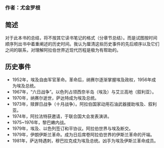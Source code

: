 
### 作者：尤金罗根

## 简述

对于此本书的总结，将不按其它读书笔记的格式（分章节总结）。而是试图按时间顺序列出书中着重阐述的历史时间。我认为厘清这些历史事件的先后顺序以及它们之间的联系，对理解阿拉伯世界近现代历程是极为有帮助的。

## 历史事件

* 1952年，埃及自由军官革命。革命后，纳赛尔逐渐掌握埃及政权，1956年成为埃及总统。
* 1967年，“六日战争”。以色列占领西奈半岛（埃及）与艾兰高地（叙利亚）。
* 1970年，纳赛尔逝世，萨达特成为埃及总统。
* 1973年，赎罪日战争（十月战争）。阿拉伯国家动用石油武器援助埃及、叙利亚。
* 1974年，阿拉法特获邀请，于联合国大会发表演讲。
* 1975~1976年，黎巴嫩内战。
* 1979年，埃及、以色列签订和平协议。阿拉伯世界与埃及断交。
* 1979年，伊朗伊斯兰革命。成为日后席卷阿拉伯世界的伊斯兰革命的开端。
* 1981年，萨达特遇刺，穆巴拉克成为埃及总统。凶手为埃及伊斯兰革命成员。

